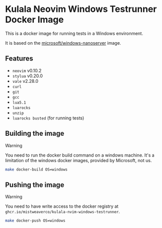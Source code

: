 # Kulala Neovim Windows Testrunner Docker Image

This is a docker image for running tests in a Windows environment.

It is based on the [microsoft/windows-nanoserver](https://hub.docker.com/r/microsoft/windows-nanoserver) image.

## Features

- `neovim` v0.10.2
- `stylua` v0.20.0
- `vale` v2.28.0
- `curl`
- `git`
- `gcc`
- `lua5.1`
- `luarocks`
- `unzip`
- `luarocks busted` (for running tests)

## Building the image

> [!WARNING]
> You need to run the docker build command on
> a windows machine.
> It's a limitation of the windows docker images,
> provided by Microsoft, not us.

```bash
make docker-build OS=windows
```

## Pushing the image

> [!WARNING]
> You need to have write access to the docker registry at
> `ghcr.io/mistweaverco/kulala-nvim-windows-testrunner`.

```bash
make docker-push OS=windows
```
